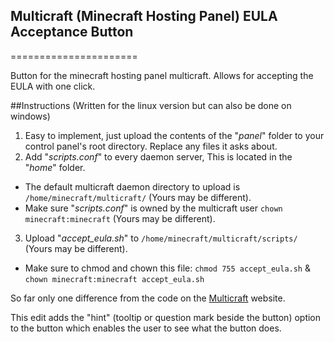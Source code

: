 ## Multicraft (Minecraft Hosting Panel) EULA Acceptance Button
======================

Button for the minecraft hosting panel multicraft. Allows for accepting the EULA with one click.


##Instructions (Written for the linux version but can also be done on windows)

 1. Easy to implement, just upload the contents of the "*panel*" folder to your control panel's root directory. Replace any files it asks about.
 2. Add "*scripts.conf*" to every daemon server, This is located in the "*home*" folder.
   * The default multicraft daemon directory to upload is `/home/minecraft/multicraft/` (Yours may be different).
   * Make sure "*scripts.conf*" is owned by the multicraft user `chown minecraft:minecraft` (Yours may be different).
 3. Upload "*accept_eula.sh*" to `/home/minecraft/multicraft/scripts/` (Yours may be different).
   * Make sure to chmod and chown this file: `chmod 755 accept_eula.sh` & `chown minecraft:minecraft accept_eula.sh`


So far only one difference from the code on the [Multicraft](http://multicraft.org/site/docs?view=howto#12.2.2) website. 

This edit adds the "hint" (tooltip or question mark beside the button) option to the button which enables the user to see what the button does.





